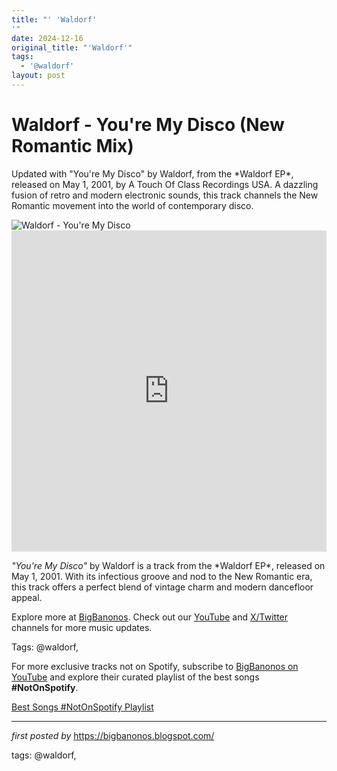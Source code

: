 ```yaml
---
title: "' 'Waldorf'
'"
date: 2024-12-16
original_title: "'Waldorf'"
tags:
  - '@waldorf'
layout: post
---
```

<!-- Title of the Post -->
<h1 >Waldorf - You're My Disco (New Romantic Mix)</h1> <!-- Introductory Text -->
<p >Updated with "You're My Disco" by Waldorf, from the *Waldorf EP*, released on May 1, 2001, by A Touch Of Class Recordings USA. A dazzling fusion of retro and modern electronic sounds, this track channels the New Romantic movement into the world of contemporary disco.</p> <!-- Featured Image -->
<div > <img src="https://waldorfmusic.org/wp-content/uploads/ltbm-08.jpg" alt="Waldorf - You're My Disco" />
</div> <!-- YouTube Video Embed -->
<div > <iframe width="100%" height="514" src="https://www.youtube.com/embed/-rgO9cw6t0k" title="Waldorf â€“ You're My Disco (New Romantic Mix)" frameborder="0" allow="accelerometer; autoplay; clipboard-write; encrypted-media; gyroscope; picture-in-picture; web-share" referrerpolicy="strict-origin-when-cross-origin" allowfullscreen></iframe>
</div> <!-- Song Information -->
<div > <p><em>"You're My Disco"</em> by Waldorf is a track from the *Waldorf EP*, released on May 1, 2001. With its infectious groove and nod to the New Romantic era, this track offers a perfect blend of vintage charm and modern dancefloor appeal.</p>
</div> <!-- Footer Links -->
<div > <p>Explore more at <a href="https://bigbanonos.blogspot.com/" target="_blank">BigBanonos</a>. Check out our <a href="https://www.youtube.com/@BigBanonos" target="_blank">YouTube</a> and <a href="https://x.com/bigbanonos" target="_blank">X/Twitter</a> channels for more music updates.</p>
</div> <!-- Tags -->
<p >Tags: @waldorf,</p>


<!--Subscribe and Playlist Links-->
<div>
    <p>For more exclusive tracks not on Spotify, subscribe to <a href="https://www.youtube.com/@BigBanonos" target="_blank">BigBanonos on YouTube</a> and explore their curated playlist of the best songs <strong>#NotOnSpotify</strong>.</p>
    <p><a href="https://www.youtube.com/playlist?list=PLtuNtuTatqI0kFahUCbtbfenC_ET5O_tr" target="_blank">Best Songs #NotOnSpotify Playlist<br /></a></p></div>

<hr />

<p><em>first posted by</em> <a href="https://bigbanonos.blogspot.com/" rel="noopener" target="_new">https://bigbanonos.blogspot.com/</a></p>

<p>tags: @waldorf,</p>
